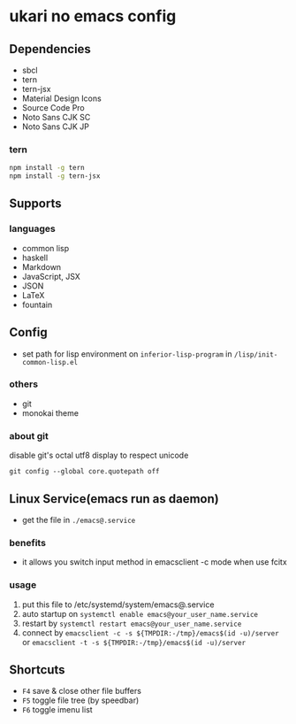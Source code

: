 # ukari no emacs config

## Dependencies
- sbcl
- tern
- tern-jsx
- Material Design Icons
- Source Code Pro
- Noto Sans CJK SC
- Noto Sans CJK JP

### tern
``` bash
npm install -g tern
npm install -g tern-jsx
```

## Supports

### languages
- common lisp
- haskell
- Markdown
- JavaScript, JSX
- JSON
- LaTeX
- fountain

## Config
- set path for lisp environment on `inferior-lisp-program` in `/lisp/init-common-lisp.el`

### others
- git
- monokai theme

### about git
disable git's octal utf8 display to respect unicode

``` shell
git config --global core.quotepath off
```

## Linux Service(emacs run as daemon)
- get the file in `./emacs@.service`

### benefits
- it allows you switch input method in emacsclient -c mode when use fcitx

### usage
1. put this file to /etc/systemd/system/emacs@.service
2. auto startup on `systemctl enable emacs@your_user_name.service`
3. restart by `systemctl restart emacs@your_user_name.service`
4. connect by `emacsclient -c -s ${TMPDIR:-/tmp}/emacs$(id -u)/server` or `emacsclient -t -s ${TMPDIR:-/tmp}/emacs$(id -u)/server`

## Shortcuts
- `F4` save & close other file buffers
- `F5` toggle file tree (by speedbar)
- `F6` toggle imenu list
